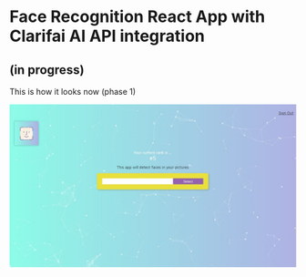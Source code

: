 # Face Recognition React App with Clarifai AI API integration

## (in progress)

This is how it looks now (phase 1)

![Phase 1](https://github.com/MarianaSouza/facereconigtionapp/blob/master/src/project-phases/project-phase1.jpg)
